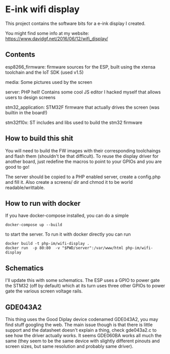 
E-ink wifi display
==================

This project contains the software bits for a e-ink display I created.

You might find some info at my website: https://www.davidgf.net/2016/06/12/wifi_display/

Contents
--------

esp8266_firmware: firmware sources for the ESP, built using the xtensa toolchain and the IoT SDK (used v1.5)

media: Some pictures used by the screen

server: PHP hell! Contains some cool JS editor I hacked myself that allows users to design screens

stm32_application: STM32F firmware that actually drives the screen (was builtin in the board!)

stm32f10x: ST includes and libs used to build the stm32 firmware

How to build this shit
----------------------

You will need to build the FW images with their corresponding toolchaings and flash them (shouldn't be that difficult).
To reuse the display driver for another board, just redefine the macros to point to your GPIOs and you are good to go!

The server should be copied to a PHP enabled server, create a config.php and fill it. Also create a screens/ dir and chmod it to be world readable/writtable.

How to run with docker
----------------------

If you have docker-compose installed, you can do a simple
```
docker-compose up --build
````
to start the server. To run it with docker directly you can run
```
docker build -t php-im/wifi-display . 
docker run  -p 80:80  -v "$PWD/server":/var/www/html php-im/wifi-display
```

Schematics
----------

I'll update this with some schematics. The ESP uses a GPIO to power gate the STM32 (off by default) which at its turn uses three other GPIOs to power gate the various screen voltage rails.

GDE043A2
--------

This thing uses the Good Diplay device codenamed GDE043A2, you may find stuff googling the web. The main issue though is that there is little support and the datasheet doesn't explain a thing, check gde043a2.c to see how the driver actually works. It seems GDE060BA works all much the same (they seem to be the same device with slightly different pinouts and screen sizes, but same resolution and probably same driver).

